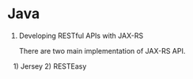 # Java

1) Developing RESTful APIs with JAX-RS

    There are two main implementation of JAX-RS API.
    
    1)  Jersey
    2)  RESTEasy
